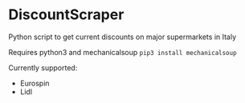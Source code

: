 # DiscountScraper
Python script to get current discounts on major supermarkets in Italy

Requires python3 and mechanicalsoup
```pip3 install mechanicalsoup```

Currently supported:
- Eurospin
- Lidl
